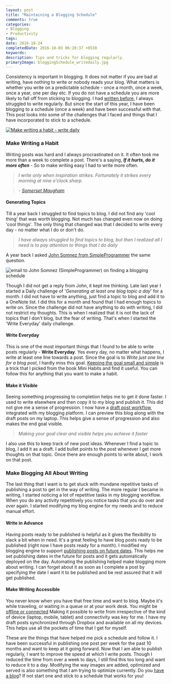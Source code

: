 ```yaml
---
layout: post
title: "Maintaining a Blogging Schedule"
comments: true
categories:
- Blogging
- Productivity
tags: 
date: 2016-10-24
completedDate: 2016-10-03 06:20:37 +0530
keywords: 
description: Tips and tricks for blogging regularly.
primaryImage: bloggingSchedule_writedaily.jpg
---
```


Consistency is important in blogging. It does not matter if you are bad at writing, have nothing to write or nobody reads your blog. What matters is whether you write on a predictable schedule - once a month, once a week, once a year, one per day etc. If you do not have a schedule you are more likely to fall off from sticking to blogging. I had [written before](http://www.rahulpnath.com/blog/own-your-urls/), I always struggled to write regularly. But since the start of this year, I have been blogging to a schedule (once a week) and have been successful with that. This post looks into some of the challenges that I faced and things that I have incorporated to stick to a schedule. 

<a href="https://www.flickr.com/photos/12389767@N04/3097124543/">
<img  alt="Make writing a habit - write daily" src="{{ site.images_root}}/bloggingSchedule_writedaily.jpg"/>
</a>

### Make Writing a Habit

Writing posts was hard and I always procrastinated on it. It often took me more than a week to complete a post. There's a saying, ***If it hurts, do it more often*** - So to make writing easy I had to write more often. 

> *I write only when inspiration strikes. Fortunately it strikes every morning at nine o'clock sharp.*

> *- [Somerset Maugham](http://www.goodreads.com/quotes/302963-i-write-only-when-inspiration-strikes-fortunately-it-strikes-every)*

#### **Generating Topics**

Till a year back I struggled to find topics to blog. I did not find any 'cool thing' that was worth blogging. Not much has changed even now on doing 'cool things'. The only thing that changed was that I decided to write every day - no matter what I do or don't do.

> *I have always struggled to find topics to blog, but then I realized all I need is to pay attention to things that I do daily*

A year back I asked [John Somnez from SimpleProgrammer](https://simpleprogrammer.com/about-simple-programmer/) the same question.

<img  alt="email to John Somnez (SimpleProgrammer) on finding a blogging schedule" src="{{ site.images_root}}/bloggingSchedule_john_email.png"/>

Though I did not get a reply from John, it kept me thinking. Late last year I started a Daily challenge of '*Generating at least one blog topic a day*' for a month. I did not have to write anything, just find a topic to blog and add it to a OneNote list. I did this for a month and found that I had enough topics to write on. Since the challenge did not have anything to do with writing, I did not restrict my thoughts. This is when I realized that it is not the lack of topics that I don't blog, but the fear of writing. That's when I started the 'Write Everyday' daily challenge.

####  **Write Everyday**

This is one of the most important things that I found to be able to write posts regularly - **Write Everyday**. Yes every day, no matter what happens, I write at least one line towards a post. Since the goal is to *Write just one line for a blog post*, I hardly miss this goal. [Keeping the goal small and simple](http://www.rahulpnath.com/blog/morning_routine/) is a trick that I picked from the book Mini Habits and find it useful. You can follow this for anything that you want to make a habit.

####  **Make it Visible**

Seeing something progressing to completion helps me to get it done faster. I used to write elsewhere and then copy it to my blog and publish it. This did not give me a sense of progression. I now have a [draft post workflow](/blog/optimizing-octopress-workflow-for-new-posts/), integrated with my blogging platform. I can preview this blog along with the draft posts on my laptop. This helps give a sense of progression and also makes the end goal visible. 

> *Making your goal clear and visible helps you achieve it faster*

I also use this to keep track of new post ideas. Whenever I find a topic to blog, I add it as a draft. I add bullet points to the post whenever I get more thoughts on that topic. Once there are enough points to write about, I work on that post. 

### Make Blogging All About Writing

The last thing that I want is to get stuck with mundane repetitive tasks of publishing a post to get in the way of writing. The more regular I became in writing, I started noticing a lot of repetitive tasks in my blogging workflow. When you do any activity repetitively you notice tasks that you do over and over again. I started modifying my blog engine for my needs and to reduce manual effort. 

#### **Write in Advance**

Having posts ready to be published is helpful as it gives the flexibility to slack a bit when in need. It's a great feeling to have blog posts ready to be published (right now I have posts ready for a month). I modified my blogging engine to support [publishing posts on future dates](/blog/automatic_deployment_of_future_posts_with_octopress). This helps me set publishing dates in the future for posts and it gets automatically deployed on the day. Automating the publishing helped make blogging more about writing. I can forget about it as soon as I complete a post by specifying the date I want it to be published and be rest assured that it will get published.

#### **Make Writing Accessible**

You never know when you have that free time and want to blog. Maybe it's while traveling, or waiting in a queue or at your work desk. You might be [offline or connected](/blog/staying-productive-offline) Making it possible to write from irrespective of the kind of device (laptop, mobile, tablet) and connectivity was key for me. I have my draft posts synchronized through Dropbox and available on all my devices. This helps use all the pockets of time that I get for myself.

These are the things that have helped me pick a schedule and follow it. I have been successful in publishing one post per week for the past 10 months and want to keep at it going forward. Now that I am able to publish regularly, I want to improve the speed at which I write posts. Though I reduced the time from over a week to days, I still find this too long and want to reduce it to a day. Modifying the way images are added, optimized and served is also something that I am trying to optimize currently. Do you [have a blog](http://www.rahulpnath.com/blog/own-your-urls/)? If not start one and stick to a schedule that works for you!